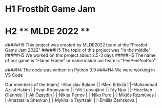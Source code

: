 # H1 Frostbit Game Jam
# H2 ** MLDE 2022 ** 
#####H5 This project was created by MLDE2022 team at the "Frostbit Game Jam 2022"
#####H5 The topic of this project was "In the middle"
#####H5 We worked on this project about 2.5-3 days 
#####H5 The name of our game is "Flame Frame" or name inside our team is "PeePeePooPoo"

####H4 The code was written on Python 3.9
####H4 We were working in VS Code

Our members of the team:| -Vladislav Bulaev       |
                        |-Meri Erkkilä            |
                        |-Mohammad Azijul Hakim   |
                        |-Ivan Khomyanin          |
                        |-Vili Luosujärvi         |
                        |-Vy Ngo                  |
                        |-Hezekiah Olarinde       |
                        |-Ali Özaydin             |
                        |-Nikita Petrov           |
                        |-Niko Puro               |
                        |-Miklós Rézmüves         |
                        |-Anastasiia Shevkun      |
                        |-Mykhailo Tsyrtsaki      |
                        |-Emiliia Zemskova        |
